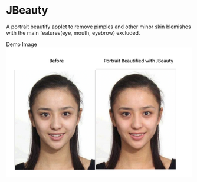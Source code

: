 # JBeauty
A portrait beautify applet to remove pimples and other minor skin blemishes with the main features(eye, mouth, eyebrow) excluded.

Demo Image
![alt text](https://github.com/oliveDY/JBeauty/blob/master/Demo.png)

